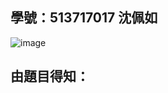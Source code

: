 ## 學號：513717017 沈佩如

![image](https://github.com/user-attachments/assets/1a7ff2e1-8942-46ce-8443-f3706a085fbe)

## 由題目得知：
